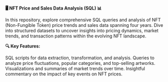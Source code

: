 **🖥️ NFT Price and Sales Data Analysis (SQL) 📊**

In this repository, explore comprehensive SQL queries and analysis of NFT (Non-Fungible Token) price trends and sales data spanning four years. Dive into structured datasets to uncover insights into pricing dynamics, market trends, and transaction patterns within the evolving NFT landscape.

**🔍 Key Features:**

SQL scripts for data extraction, transformation, and analysis.
Queries to analyze price fluctuations, popular categories, and top-selling artworks.
Visualizations and summaries of market trends over time.
Insightful commentary on the impact of key events on NFT prices.
